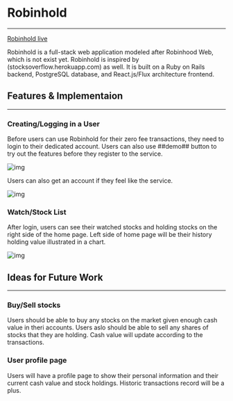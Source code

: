# Robinhold
***
[Robinhold live](http://robinhold.herokuapp.com)

Robinhold is a full-stack web application modeled after Robinhood Web, which is not exist yet. 
Robinhold is inspired by (stocksoverflow.herokuapp.com) as well.
It is built on a Ruby on Rails backend, PostgreSQL database, and React.js/Flux architecture frontend.

## Features & Implementaion
***

### Creating/Logging in a User

Before users can use Robinhold for their zero fee transactions, they need to login to their dedicated account.
Users can also use ##demo## button to try out the features before they register to the service.

![img](https://github.com/learnor/robinhold/blob/master/WX20180209-154548.png)

Users can also get an account if they feel like the service.

![img](https://github.com/learnor/robinhold/blob/master/WX20180209-154651.png)

### Watch/Stock List

After login, users can see their watched stocks and holding stocks on the right side of the home page.
Left side of home page will be their history holding value illustrated in a chart.

![img](https://github.com/learnor/robinhold/blob/master/WX20180209-154631.png)

## Ideas for Future Work
***

### Buy/Sell stocks

Users should be able to buy any stocks on the market given enough cash value in theri accounts.
Users aslo should be able to sell any shares of stocks that they are holding. Cash value will update according to the transactions.

### User profile page

Users will have a profile page to show their personal information and their current cash value and stock holdings. Historic transactions record will be a plus.
